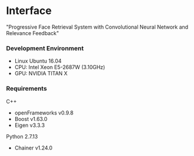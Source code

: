 # Interface
"Progressive Face Retrieval System with 
Convolutional Neural Network and Relevance Feedback"

### Development Environment
* Linux Ubuntu 16.04
* CPU: Intel Xeon E5-2687W (3.10GHz)
* GPU: NVIDIA TITAN X

### Requirements
C++
* openFrameworks v0.9.8
* Boost v1.63.0
* Eigen v3.3.3

Python 2.7.13
* Chainer v1.24.0